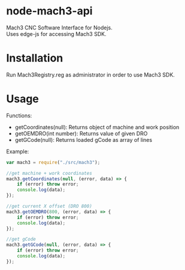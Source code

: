 # node-mach3-api
Mach3 CNC Software Interface for Nodejs. 
<br>Uses edge-js for accessing Mach3 SDK.

# Installation
Run Mach3Registry.reg as administrator in order to use Mach3 SDK.

# Usage
Functions:
    <ul>
    <li>getCoordinates(null): Returns object of machine and work position</li>
    <li>getOEMDRO(int number): Returns value of given DRO</li>
    <li>getGCode(null): Returns loaded gCode as array of lines</li>
    </ul>

Example:

```Javascript
var mach3 = require("./src/mach3");

//get machine + work coordinates
mach3.getCoordinates(null, (error, data) => {
    if (error) throw error;
    console.log(data);
});

//get current X offset (DRO 800)
mach3.getOEMDRO(800, (error, data) => {
    if (error) throw error;
    console.log(data);
});

//get gCode
mach3.getGCode(null, (error, data) => {
    if (error) throw error;
    console.log(data);
});
```